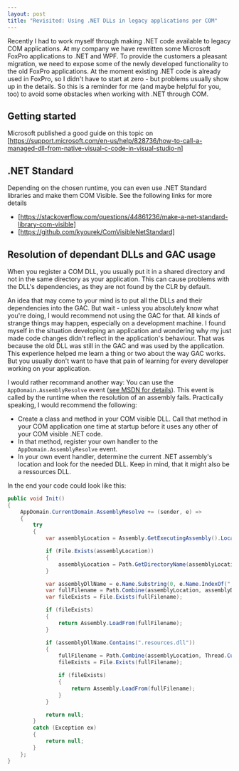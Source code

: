```yaml
---
layout: post
title: "Revisited: Using .NET DLLs in legacy applications per COM"
---
```


Recently I had to work myself through making .NET code available to legacy COM applications.
At my company we have rewritten some Microsoft FoxPro applications to .NET and WPF.
To provide the customers a pleasant migration, we need to expose some of the newly developed functionality to the old FoxPro applications.
At the moment existing .NET code is already used in FoxPro, so I didn't have to start at zero - but problems usually show up in the details.
So this is a reminder for me (and maybe helpful for you, too) to avoid some obstacles when working with .NET through COM.

## Getting started

Microsoft published a good guide on this topic on 
[https://support.microsoft.com/en-us/help/828736/how-to-call-a-managed-dll-from-native-visual-c-code-in-visual-studio-n]

## .NET Standard

Depending on the chosen runtime, you can even use .NET Standard libraries and make them COM Visible. 
See the following links for more details

* [https://stackoverflow.com/questions/44861236/make-a-net-standard-library-com-visible]
* [https://github.com/kyourek/ComVisibleNetStandard]

## Resolution of dependant DLLs and GAC usage
When you register a COM DLL, you usually put it in a shared directory and not in the same directory as your application. 
This can cause problems with the DLL's dependencies, as they are not found by the CLR by default.

An idea that may come to your mind is to put all the DLLs and their dependencies into the GAC. 
But wait - unless you absolutely know what you're doing, I would recommend not using the GAC for that. 
All kinds of strange things may happen, especially on a development machine. 
I found myself in the situation developing an application and wondering why my just made code changes didn't reflect in the application's behaviour.
That was because the old DLL was still in the GAC and was used by the application.
This experience helped me learn a thing or two about the way GAC works.
But you usually don't want to have that pain of learning for every developer working on your application.

I would rather recommand another way: 
You can use the `AppDomain.AssemblyResolve` event 
([see MSDN for details](https://docs.microsoft.com/en-us/dotnet/api/system.appdomain.assemblyresolve?redirectedfrom=MSDN&view=netframework-4.7.2)).
This event is called by the runtime when the resolution of an assembly fails. 
Practically speaking, I would recommend the following:

* Create a class and method in your COM visible DLL. Call that method in your COM application one time at startup before it uses any other of your COM visible .NET code.
* In that method, register your own handler to the `AppDomain.AssemblyResolve` event.
* In your own event handler, determine the current .NET assembly's location and look for the needed DLL. Keep in mind, that it might also be a ressources DLL.

In the end your code could look like this:

```C#
public void Init()
{
    AppDomain.CurrentDomain.AssemblyResolve += (sender, e) =>
    {
        try
        {
            var assemblyLocation = Assembly.GetExecutingAssembly().Location;

            if (File.Exists(assemblyLocation))
            {
                assemblyLocation = Path.GetDirectoryName(assemblyLocation);
            }

            var assemblyDllName = e.Name.Substring(0, e.Name.IndexOf(",")) + ".dll";
            var fullFilename = Path.Combine(assemblyLocation, assemblyDllName);
            var fileExists = File.Exists(fullFilename);

            if (fileExists)
            {
                return Assembly.LoadFrom(fullFilename);
            }

            if (assemblyDllName.Contains(".resources.dll"))
            {
                fullFilename = Path.Combine(assemblyLocation, Thread.CurrentThread.CurrentCulture.TwoLetterISOLanguageName, assemblyDllName);
                fileExists = File.Exists(fullFilename);

                if (fileExists)
                {
                    return Assembly.LoadFrom(fullFilename);
                }
            }

            return null;
        }
        catch (Exception ex)
        {
            return null;
        }
    };
}
```
